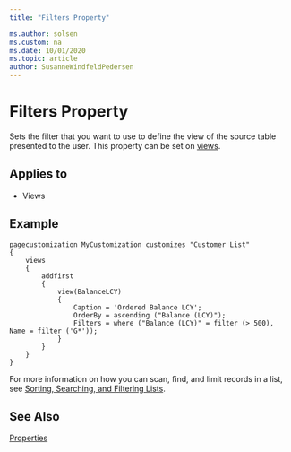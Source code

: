 ```yaml
---
title: "Filters Property"

ms.author: solsen
ms.custom: na
ms.date: 10/01/2020
ms.topic: article
author: SusanneWindfeldPedersen
---
```


# Filters Property

Sets the filter that you want to use to define the view of the source table presented to the user. This property can be set on [views](../devenv-views.md).
  
## Applies to  
  
- Views  

## Example

```AL
pagecustomization MyCustomization customizes "Customer List"
{
    views
    {
        addfirst
        {
            view(BalanceLCY)
            {
                Caption = 'Ordered Balance LCY';
                OrderBy = ascending ("Balance (LCY)");
                Filters = where ("Balance (LCY)" = filter (> 500), Name = filter ('G*'));
            }
        }
    }
}
```

For more information on how you can scan, find, and limit records in a list, see [Sorting, Searching, and Filtering Lists](/dynamics365/business-central/ui-enter-criteria-filters). 
  
## See Also

[Properties](devenv-properties.md)